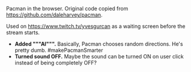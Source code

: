 Pacman in the browser. Original code copied from https://github.com/daleharvey/pacman.

Used on https://www.twitch.tv/yvesgurcan as a waiting screen before the stream starts.

- **Added """AI""".** Basically, Pacman chooses random directions. He's pretty dumb. #makePacmanSmarter
- **Turned sound OFF.** Maybe the sound can be turned ON on user click instead of being completely OFF?

